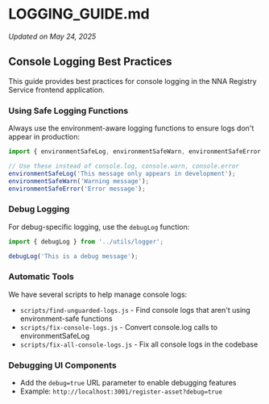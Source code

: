 # LOGGING_GUIDE.md

*Updated on May 24, 2025*

## Console Logging Best Practices

This guide provides best practices for console logging in the NNA Registry Service frontend application.

### Using Safe Logging Functions

Always use the environment-aware logging functions to ensure logs don't appear in production:

```typescript
import { environmentSafeLog, environmentSafeWarn, environmentSafeError } from '../utils/environment';

// Use these instead of console.log, console.warn, console.error
environmentSafeLog('This message only appears in development');
environmentSafeWarn('Warning message');
environmentSafeError('Error message');
```

### Debug Logging

For debug-specific logging, use the `debugLog` function:

```typescript
import { debugLog } from '../utils/logger';

debugLog('This is a debug message');
```

### Automatic Tools

We have several scripts to help manage console logs:

- `scripts/find-unguarded-logs.js` - Find console logs that aren't using environment-safe functions
- `scripts/fix-console-logs.js` - Convert console.log calls to environmentSafeLog
- `scripts/fix-all-console-logs.js` - Fix all console logs in the codebase

### Debugging UI Components

- Add the `debug=true` URL parameter to enable debugging features
- Example: `http://localhost:3001/register-asset?debug=true`
